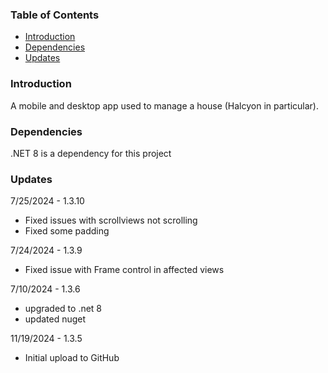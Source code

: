 
### Table of Contents
- [Introduction](#introduction)
- [Dependencies](#dependencies)
- [Updates](#updates)


### Introduction 
A mobile and desktop app used to manage a house (Halcyon in particular).

### Dependencies
.NET 8 is a dependency for this project

### Updates 

7/25/2024 - 1.3.10
- Fixed issues with scrollviews not scrolling
- Fixed some padding

7/24/2024 - 1.3.9
- Fixed issue with Frame control in affected views

7/10/2024 - 1.3.6
- upgraded to .net 8
- updated nuget

11/19/2024 - 1.3.5
- Initial upload to GitHub




